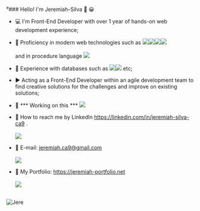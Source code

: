 ⁹### Hello! I'm Jeremiah-Silva 👋 😀

- :computer: I'm Front-End Developer with over 1 year of hands-on web development experience;
- :iphone: Proficiency in modern web technologies such as <a href="" target="_blank"><img src="https://img.shields.io/badge/React-61DAFB.svg?style=for-the-badge&logo=React&logoColor=black" target="_blank"><a href="" target="_blank"><img src="https://img.shields.io/badge/JavaScript-F7DF1E.svg?style=for-the-badge&logo=JavaScript&logoColor=black" target="_blank"></a><a href="" target="_blank"><img src="https://img.shields.io/badge/HTML5-E34F26.svg?style=for-the-badge&logo=HTML5&logoColor=white" target="_blank"></a><a href="" target="_blank"><img src="https://img.shields.io/badge/CSS3-1572B6.svg?style=for-the-badge&logo=CSS3&logoColor=white" target="_blank"></a></a><br></br>and in procedure language <a href="" target="_blank"><img src="https://img.shields.io/badge/COBOL-0A2B3D.svg?style=for-the-badge&logo=none" target="_blank"></a>

- :file_folder: Experience with databases such as <a href="" target="_blank"><img src="https://img.shields.io/badge/MongoDB-47A248.svg?style=for-the-badge&logo=mongodb&logoColor=white" target="_blank"></a><a href="" target="_blank"><img src="https://img.shields.io/badge/MySQL-4479A1.svg?style=for-the-badge&logo=mysql&logoColor=white" target="_blank"></a> etc;
- :arrow_forward: Acting as a Front-End Developer within an agile development team to find creative solutions for the challenges and improve on existing solutions;
- :eyes: *** Working on this *** <a href="" target="_blank"><img src="https://img.shields.io/badge/GitHub-181717.svg?style=for-the-badge&logo=github&logoColor=white" target="_blank"></a>

- :link: How to reach me by LinkedIn https://linkedin.com/in/jeremiah-silva-ca9 .<br></br>
<a href="https://linkedin.com/in/jeremiah-silva-ca9" target="_blank"><img src="https://img.shields.io/badge/-LinkedIn-%230077B5?style=for-the-badge&logo=linkedin&logoColor=white" target="_blank"></a>

- :link: E-mail: jeremiah.ca9@gmail.com <br></br>
<a href = "mailto:jeremiah.ca9@gmail.com"><img src="https://img.shields.io/badge/-Gmail-%23333?style=for-the-badge&logo=gmail&logoColor=white" target="_blank"></a><b></b>

- :link: My Portfolio: https://jeremiah-portfolio.net<br></br>
<a href="https://jeremiah-portfolio.net" target="_blank"><img src="https://img.shields.io/badge/-Portf%C3%B3lio-brown?style=for-the-badge&logo=true" target="_blank"></a><br></br>




<!-- <h2>:blue_car: <a href="https://jeremiah-portfolio.vercel.app/"> Portfolio </a></h2> -->



![Jere](https://user-images.githubusercontent.com/108309798/183326549-3aa58c91-1783-4763-ad2f-36007915bf11.svg)

<!---
Jeremiah-Silva/Jeremiah-Silva is a ✨ special ✨ repository because its `README.md` (this file) appears on your GitHub profile.
You can click the Preview link to take a look at your changes.
--->
